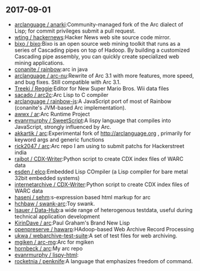 ## 2017-09-01

* [arclanguage / anarki](https://github.com/arclanguage/anarki):Community-managed fork of the Arc dialect of Lisp; for commit privileges submit a pull request.
* [wting / hackernews](https://github.com/wting/hackernews):Hacker News web site source code mirror.
* [bixo / bixo](https://github.com/bixo/bixo):Bixo is an open source web mining toolkit that runs as a series of Cascading pipes on top of Hadoop. By building a customized Cascading pipe assembly, you can quickly create specialized web mining applications.
* [conanite / rainbow](https://github.com/conanite/rainbow):arc in java
* [arclanguage / arc-nu](https://github.com/arclanguage/arc-nu):Rewrite of Arc 3.1 with more features, more speed, and bug fixes. Still compatible with Arc 3.1.
* [Treeki / Reggie](https://github.com/Treeki/Reggie):Editor for New Super Mario Bros. Wii data files
* [sacado / arc2c](https://github.com/sacado/arc2c):Arc Lisp to C compiler
* [arclanguage / rainbow-js](https://github.com/arclanguage/rainbow-js):A JavaScript port of most of Rainbow (conanite's JVM-based Arc implementation).
* [awwx / ar](https://github.com/awwx/ar):Arc Runtime Project
* [evanrmurphy / SweetScript](https://github.com/evanrmurphy/SweetScript):A lispy language that compiles into JavaScript, strongly influenced by Arc.
* [akkartik / arc](https://github.com/akkartik/arc):Experimental fork of http://arclanguage.org , primarily for keyword args and generic functions
* [rick2047 / arc](https://github.com/rick2047/arc):Arc repo I am using to submit patchs for Hackerstreet india
* [rajbot / CDX-Writer](https://github.com/rajbot/CDX-Writer):Python script to create CDX index files of WARC data
* [esden / elco](https://github.com/esden/elco):Embedded Lisp COmpiler (a Lisp compiler for bare metal 32bit embedded systems)
* [internetarchive / CDX-Writer](https://github.com/internetarchive/CDX-Writer):Python script to create CDX index files of WARC data
* [hasenj / sehm](https://github.com/hasenj/sehm):s-expression based html markup for arc
* [hchbaw / swank-arc](https://github.com/hchbaw/swank-arc):Toy swank.
* [lsauer / Data-Hub](https://github.com/lsauer/Data-Hub):a wide range of heterogenous testdata, useful during technical application development
* [KirinDave / arc](https://github.com/KirinDave/arc):Paul Graham's Brand New Lisp
* [openpreserve / hawarp](https://github.com/openpreserve/hawarp):HAdoop-based Web Archive Record Processing
* [ukwa / webarchive-test-suite](https://github.com/ukwa/webarchive-test-suite):A set of test files for web archiving.
* [mgiken / arc-mg](https://github.com/mgiken/arc-mg):Arc for mgiken
* [hornbeck / arc](https://github.com/hornbeck/arc):My arc repo
* [evanrmurphy / lispy-html](https://github.com/evanrmurphy/lispy-html):
* [rocketnia / penknife](https://github.com/rocketnia/penknife):A language that emphasizes freedom of command.
